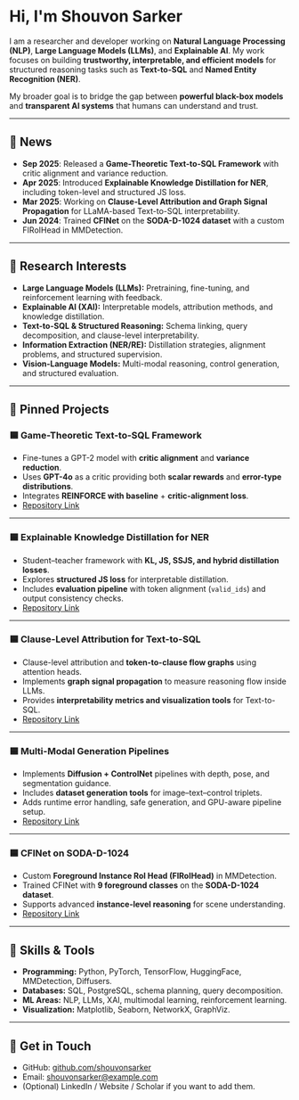 # Hi, I'm Shouvon Sarker  

I am a researcher and developer working on **Natural Language Processing (NLP)**, **Large Language Models (LLMs)**, and **Explainable AI**. My work focuses on building **trustworthy, interpretable, and efficient models** for structured reasoning tasks such as **Text-to-SQL** and **Named Entity Recognition (NER)**.  

My broader goal is to bridge the gap between **powerful black-box models** and **transparent AI systems** that humans can understand and trust.  

---

## 🔹 News
- **Sep 2025**: Released a **Game-Theoretic Text-to-SQL Framework** with critic alignment and variance reduction.  
- **Apr 2025**: Introduced **Explainable Knowledge Distillation for NER**, including token-level and structured JS loss.  
- **Mar 2025**: Working on **Clause-Level Attribution and Graph Signal Propagation** for LLaMA-based Text-to-SQL interpretability.  
- **Jun 2024**: Trained **CFINet** on the **SODA-D-1024 dataset** with a custom FIRoIHead in MMDetection.  

---

## 🔹 Research Interests
- **Large Language Models (LLMs):** Pretraining, fine-tuning, and reinforcement learning with feedback.  
- **Explainable AI (XAI):** Interpretable models, attribution methods, and knowledge distillation.  
- **Text-to-SQL & Structured Reasoning:** Schema linking, query decomposition, and clause-level interpretability.  
- **Information Extraction (NER/RE):** Distillation strategies, alignment problems, and structured supervision.  
- **Vision-Language Models:** Multi-modal reasoning, control generation, and structured evaluation.  

---

## 🔹 Pinned Projects  

### 🟦 Game-Theoretic Text-to-SQL Framework  
- Fine-tunes a GPT-2 model with **critic alignment** and **variance reduction**.  
- Uses **GPT-4o** as a critic providing both **scalar rewards** and **error-type distributions**.  
- Integrates **REINFORCE with baseline** + **critic-alignment loss**.  
- [Repository Link](https://github.com/shouvonsarker/game-theoretic-text-to-sql)  

---

### 🟦 Explainable Knowledge Distillation for NER  
- Student–teacher framework with **KL, JS, SSJS, and hybrid distillation losses**.  
- Explores **structured JS loss** for interpretable distillation.  
- Includes **evaluation pipeline** with token alignment (`valid_ids`) and output consistency checks.  
- [Repository Link](https://github.com/shouvonsarker/explainable-ner-distillation)  

---

### 🟦 Clause-Level Attribution for Text-to-SQL  
- Clause-level attribution and **token-to-clause flow graphs** using attention heads.  
- Implements **graph signal propagation** to measure reasoning flow inside LLMs.  
- Provides **interpretability metrics and visualization tools** for Text-to-SQL.  
- [Repository Link](https://github.com/shouvonsarker/text-to-sql-interpretability)  

---

### 🟦 Multi-Modal Generation Pipelines  
- Implements **Diffusion + ControlNet** pipelines with depth, pose, and segmentation guidance.  
- Includes **dataset generation tools** for image–text–control triplets.  
- Adds runtime error handling, safe generation, and GPU-aware pipeline setup.  
- [Repository Link](https://github.com/shouvonsarker/multimodal-generation)  

---

### 🟦 CFINet on SODA-D-1024  
- Custom **Foreground Instance RoI Head (FIRoIHead)** in MMDetection.  
- Trained CFINet with **9 foreground classes** on the **SODA-D-1024 dataset**.  
- Supports advanced **instance-level reasoning** for scene understanding.  
- [Repository Link](https://github.com/shouvonsarker/cfinet-soda)  

---

## 🔹 Skills & Tools
- **Programming:** Python, PyTorch, TensorFlow, HuggingFace, MMDetection, Diffusers.  
- **Databases:** SQL, PostgreSQL, schema planning, query decomposition.  
- **ML Areas:** NLP, LLMs, XAI, multimodal learning, reinforcement learning.  
- **Visualization:** Matplotlib, Seaborn, NetworkX, GraphViz.  

---

## 🔹 Get in Touch
- GitHub: [github.com/shouvonsarker](https://github.com/shouvonsarker)  
- Email: shouvonsarker@example.com  
- (Optional) LinkedIn / Website / Scholar if you want to add them.  

